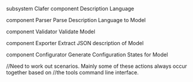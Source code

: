 subsystem Clafer
  component Description Language

  component Parser
    Parse Description Language to Model

  component Validator
    Validate Model

  component Exporter
    Extract JSON description of Model

  component Configurator
    Generate Configuration States for Model

//Need to work out scenarios. Mainly some of these actions always occur together based on
//the tools command line interface.